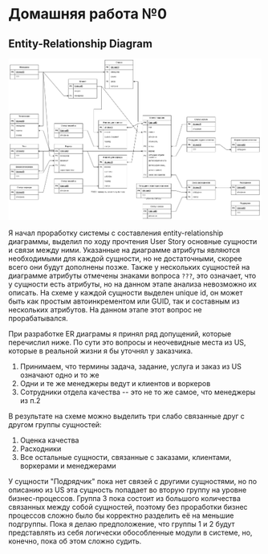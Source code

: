 # Домашняя работа №0

## Entity-Relationship Diagram

![alt text](erd.drawio.png)

Я начал проработку системы с составления entity-relationship диаграммы, выделил по ходу прочтения User Story основные сущности и связи между ними.
Указанные на диаграмме атрибуты являются необходимыми для каждой сущности, но не достаточными, скорее всего они будут дополнены позже.
Также у нескольких сущностей на диаграмме атрибуты отмечены знаками вопроса `???`, это означает, что у сущности есть атрибуты, но на данном этапе анализа невозможно их описать.
На схеме у каждой сущности выделен unique id, он может быть как простым автоинкрементом или GUID, так и составным из нескольких атрибутов. На данном этапе этот вопрос не прорабатывался.

При разработке ER диаграмы я принял ряд допущений, которые перечислил ниже. По сути это вопросы и неочевидные места из US, которые в реальной жизни я бы уточнял у заказчика.

1) Принимаем, что термины задача, задание, услуга и заказ из US означают одно и то же
2) Одни и те же менеджеры ведут и клиентов и воркеров
3) Сотрудники отдела качества -- это не то же самое, что менеджеры из п.2

В результате на схеме можно выделить три слабо связанные друг с другом группы сущностей:
1) Оценка качества
2) Расходники
3) Все остальные сущности, связанные с заказами, клиентами, воркерами и менеджерами

У сущности "Подрядчик" пока нет связей с другими сущностями, но по описанию из US эта сущность попадает во вторую группу на уровне бизнес-процессов.
Группа 3 пока состоит из большого количества связанных между собой сущностей, поэтому без проработки бизнес процессов сложно было бы корректно разделить её на меньшие подгруппы.
Пока я делаю предположение, что группы 1 и 2 будут представлять из себя логически обособленные модули в системе, но, конечно, пока об этом сложно судить.
